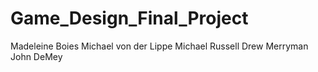 # Game_Design_Final_Project
Madeleine Boies
Michael von der Lippe
Michael Russell
Drew Merryman
John DeMey
